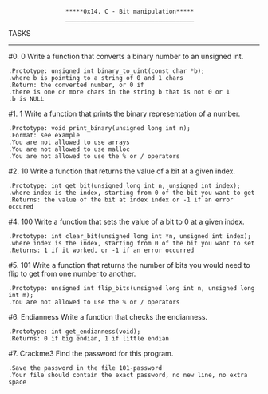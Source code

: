 					*****0x14. C - Bit manipulation*****
					____________________________________

TASKS
_____



#0. 0
 Write a function that converts a binary number to an unsigned int.

	.Prototype: unsigned int binary_to_uint(const char *b);
	.where b is pointing to a string of 0 and 1 chars
	.Return: the converted number, or 0 if
	.there is one or more chars in the string b that is not 0 or 1
	.b is NULL


#1. 1
 Write a function that prints the binary representation of a number.

	.Prototype: void print_binary(unsigned long int n);
	.Format: see example
	.You are not allowed to use arrays
	.You are not allowed to use malloc
	.You are not allowed to use the % or / operators


#2. 10
 Write a function that returns the value of a bit at a given index.

	.Prototype: int get_bit(unsigned long int n, unsigned int index);
	.where index is the index, starting from 0 of the bit you want to get
	.Returns: the value of the bit at index index or -1 if an error occured


#4. 100
 Write a function that sets the value of a bit to 0 at a given index.

	.Prototype: int clear_bit(unsigned long int *n, unsigned int index);
	.where index is the index, starting from 0 of the bit you want to set
	.Returns: 1 if it worked, or -1 if an error occurred


#5. 101
 Write a function that returns the number of bits you would need to flip to get from one number to another.

	.Prototype: unsigned int flip_bits(unsigned long int n, unsigned long int m);
	.You are not allowed to use the % or / operators


#6. Endianness
 Write a function that checks the endianness.

	.Prototype: int get_endianness(void);
	.Returns: 0 if big endian, 1 if little endian


#7. Crackme3
 Find the password for this program.

	.Save the password in the file 101-password
	.Your file should contain the exact password, no new line, no extra space
